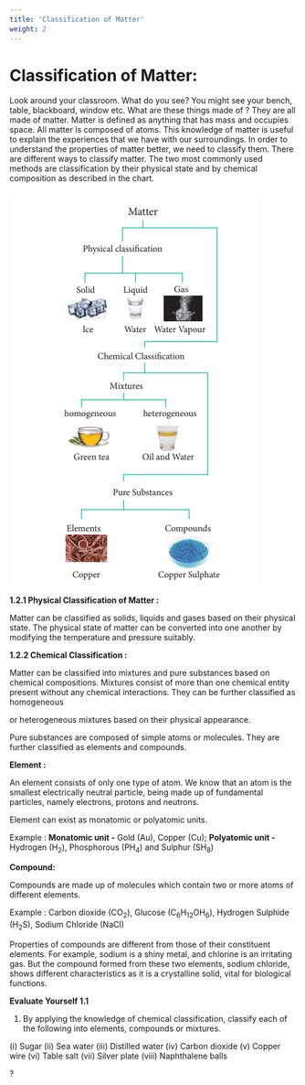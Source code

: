 ```yaml
---
title: 'Classification of Matter'
weight: 2
---
```


# Classification of Matter:


Look around your classroom. What do you see? You might see your bench, table, blackboard, window etc. What are these things made of ? They are all made of matter. Matter is defined as anything that has mass and occupies space. All matter is composed of atoms. This knowledge of matter is useful to explain the experiences that we have with our surroundings. In order to understand the properties of matter better, we need to classify them. There are different ways to classify matter. The two most commonly used methods are classification by their physical state and by chemical composition as described in the chart.

![Classification of Matter](figure1-1.png)

**1.2.1 Physical Classification of Matter :**

Matter can be classified as solids, liquids and gases based on their physical state. The physical state of matter can be converted into one another by modifying the temperature and pressure suitably.

**1.2.2 Chemical Classification :**

Matter can be classified into mixtures and pure substances based on chemical compositions. Mixtures consist of more than one chemical entity present without any chemical interactions. They can be further classified as homogeneous  

or heterogeneous mixtures based on their physical appearance.

Pure substances are composed of simple atoms or molecules. They are further classified as elements and compounds.

**Element :**

An element consists of only one type of atom. We know that an atom is the smallest electrically neutral particle, being made up of fundamental particles, namely electrons, protons and neutrons.

Element can exist as monatomic or polyatomic units.

Example : **Monatomic unit -** Gold (Au), Copper (Cu); **Polyatomic unit -** Hydrogen (H<sub>2</sub>), Phosphorous (PH<sub>4</sub>) and Sulphur (SH<sub>8</sub>)

**Compound:**

Compounds are made up of molecules which contain two or more atoms of different elements.

Example : Carbon dioxide (CO<sub>2</sub>), Glucose (C<sub>6</sub>H<sub>12</sub>OH<sub>6</sub>), Hydrogen Sulphide (H<sub>2</sub>S), Sodium Chloride (NaCl)

Properties of compounds are different from those of their constituent elements. For example, sodium is a shiny metal, and chlorine is an irritating gas. But the compound formed from these two elements, sodium chloride, shows different characteristics as it is a crystalline solid, vital for biological functions.




  

**Evaluate Yourself 1.1**

1) By applying the knowledge of chemical classification, classify each of the following into elements, compounds or mixtures.

(i) Sugar (ii) Sea water (iii) Distilled water (iv) Carbon dioxide (v) Copper wire (vi) Table salt (vii) Silver plate (viii) Naphthalene balls

?

